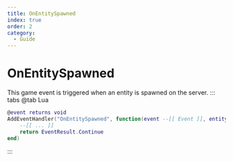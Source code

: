 ```yaml
---
title: OnEntitySpawned
index: true
order: 2
category:
  - Guide
---
```


# OnEntitySpawned
This game event is triggered when an entity is spawned on the server.
::: tabs
@tab Lua
```lua
@event returns void
AddEventHandler("OnEntitySpawned", function(event --[[ Event ]], entityptr --[[ string ]])
    --[[ ... ]]
    return EventResult.Continue
end)
```

:::